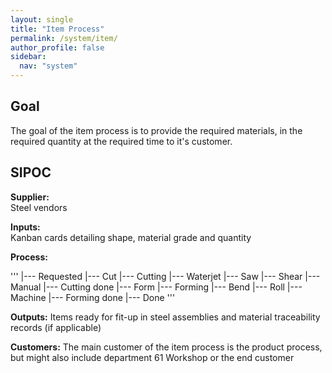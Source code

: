 ```yaml
---
layout: single
title: "Item Process"
permalink: /system/item/
author_profile: false
sidebar:
  nav: "system"
---
```

## Goal
The goal of the item process is to provide the required materials, in the required quantity at the required time to it's customer.

## SIPOC
**Supplier:**  
Steel vendors

**Inputs:**  
Kanban cards detailing shape, material grade and quantity

**Process:**

'''
|--- Requested
|--- Cut
      |--- Cutting
            |--- Waterjet
            |--- Saw
            |--- Shear
            |--- Manual
      |--- Cutting done
|--- Form
      |--- Forming
            |--- Bend
            |--- Roll
            |--- Machine
      |--- Forming done
|--- Done
'''

**Outputs:**
Items ready for fit-up in steel assemblies and material traceability records (if applicable)

**Customers:**
The main customer of the item process is the product process, but might also include department 61 Workshop or the end customer

